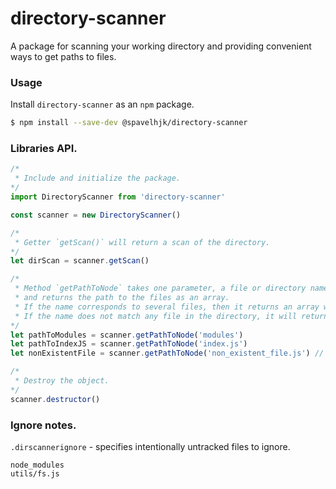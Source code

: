 # directory-scanner
A package for scanning your working directory and providing convenient ways to get paths to files.

### Usage
Install `directory-scanner` as an `npm` package.
```bash
$ npm install --save-dev @spavelhjk/directory-scanner
```

### Libraries API.
```js
/*
 * Include and initialize the package.
*/
import DirectoryScanner from 'directory-scanner'

const scanner = new DirectoryScanner()

/*
 * Getter `getScan()` will return a scan of the directory. 
*/
let dirScan = scanner.getScan()

/*
 * Method `getPathToNode` takes one parameter, a file or directory name,
 * and returns the path to the files as an array.
 * If the name corresponds to several files, then it returns an array with paths.
 * If the name does not match any file in the directory, it will return an empty array.
*/
let pathToModules = scanner.getPathToNode('modules')
let pathToIndexJS = scanner.getPathToNode('index.js')
let nonExistentFile = scanner.getPathToNode('non_existent_file.js') // [] - will return an empty array

/*
 * Destroy the object.
*/
scanner.destructor()
```

### Ignore notes.
`.dirscannerignore` - specifies intentionally untracked files to ignore.
```
node_modules
utils/fs.js
```
